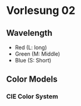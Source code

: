 # Vorlesung 02

## Wavelength
- Red (L: long)
- Green (M: Middle)
- Blue (S: Short)

## Color Models
### CIE Color System